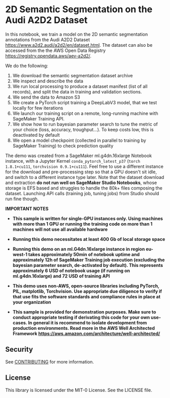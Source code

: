 # 2D Semantic Segmentation on the Audi A2D2 Dataset
In this notebook, we train a model on the 2D semantic segmentation annotations from the Audi A2D2 Dataset https://www.a2d2.audi/a2d2/en/dataset.html. The dataset can also be accessed from the the AWS Open Data Registry https://registry.opendata.aws/aev-a2d2/. 

We do the following: 

 1. We download the semantic segmentation dataset archive
 1. We inspect and describe the data
 1. We run local processing to produce a dataset manifest (list of all records), and split the data in training and validation sections. 
 1. We send the data to Amazon S3
 1. We create a PyTorch script training a DeepLabV3 model, that we test locally for few iterations
 1. We launch our training script on a remote, long-running machine with SageMaker Training API. 
 1. We show how to run bayesian parameter search to tune the metric of your choice (loss, accuracy, troughput...). To keep costs low, this is deactivated by default
 1. We open a model checkpoint (collected in parallel to training by SageMaker Training) to check prediction quality

The demo was created from a SageMaker ml.g4dn.16xlarge Notebook instance, with a Jupyter Kernel `conda_pytorch_latest_p37` (`torch 1.8.1+cu111`, `torchvision 0.9.1+cu111`). Feel free to use a different instance for the download and pre-processing step so that a GPU doesn't sit idle, and switch to a different instance type later. Note that the dataset download and extraction **do not run well on SageMaker Studio Notebooks**, whose storage is EFS based and struggles to handle the 80k+ files composing the dataset. Launching API calls (training job, tuning jobs) from Studio should run fine though.

**IMPORTANT NOTES**

* **This sample is written for single-GPU instances only. Using machines with more than 1 GPU or running the training code on more than 1 machines will not use all available hardware**

* **Running this demo necessitates at least 400 Gb of local storage space**

* **Running this demo on an ml.G4dn.16xlarge instance in region eu-west-1 takes approximately 50min of notebook uptime and approximately 12h of SageMaker Training job execution (excluding the bayesian parameter search, de-activated by default). This represents approximately 6 USD of notebook usage (if running on ml.g4dn.16xlarge) and 72 USD of training API**

* **This demo uses non-AWS, open-source libraries including PyTorch, PIL, matplotlib, Torchvision. Use appropriate due diligence to verify if that use fits the software standards and compliance rules in place at your organization** 

* **This sample is provided for demonstration purposes. Make sure to conduct appropriate testing if derivating this code for your own use-cases. In general it is recommend to isolate development from production environments. Read more in the AWS Well Architected Framework https://aws.amazon.com/architecture/well-architected/**

## Security

See [CONTRIBUTING](CONTRIBUTING.md#security-issue-notifications) for more information.

## License

This library is licensed under the MIT-0 License. See the LICENSE file.

